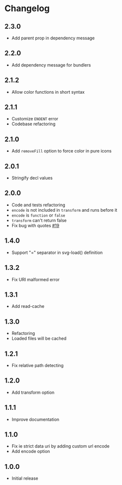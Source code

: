# Changelog

## 2.3.0

* Add parent prop in dependency message

## 2.2.0

* Add dependency message for bundlers

## 2.1.2

* Allow color functions in short syntax

## 2.1.1

* Customize `ENOENT` error
* Codebase refactoring

## 2.1.0

* Add `removeFill` option to force color in pure icons

## 2.0.1

* Stringify decl values

## 2.0.0

* Code and tests refactoring
* `encode` is not included in `transform` and runs before it
* `encode` is `function` or `false`
* `transform` can't return false
* Fix bug with quotes [#19](https://github.com/TrySound/postcss-inline-svg/issues/19)

## 1.4.0

* Support "=" separator in svg-load() definition

## 1.3.2

* Fix URI malformed error

## 1.3.1

* Add read-cache

## 1.3.0

* Refactoring
* Loaded files will be cached

## 1.2.1

* Fix relative path detecting

## 1.2.0

* Add transform option

## 1.1.1

* Improve documentation

## 1.1.0

* Fix ie strict data uri by adding custom url encode
* Add encode option

## 1.0.0

* Initial release
